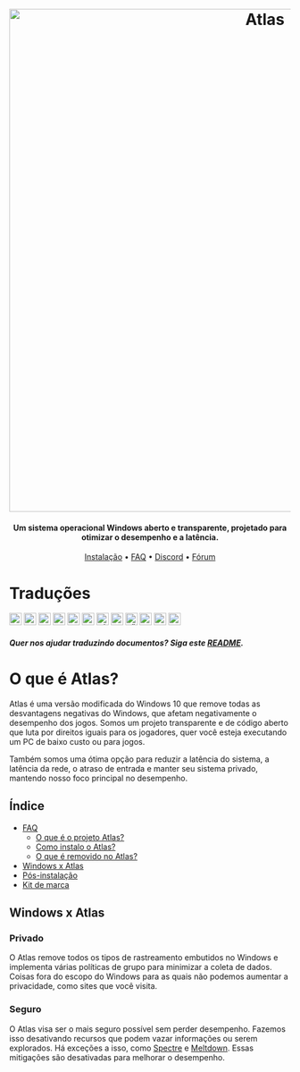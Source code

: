 <h1 align="center">
   <br>
   <a href="http://atlasos.net"><img src="https://i.imgur.com/xV08gIt.png" alt="Atlas" width="900"></a>
</h1>
<h4 align="center">Um sistema operacional Windows aberto e transparente, projetado para otimizar o desempenho e a latência.</h4>

<p align="center">
   <a href="https://github.com/Atlas-OS/Atlas/wiki/2.-Installing">Instalação</a>
   •
   <a href="https://github.com/Atlas-OS/Atlas/wiki/1.-FAQ#contents">FAQ</a>
   •
   <a href="https://discord.com/servers/atlas-795710270000332800" target="_blank">Discord</a>
   •
   <a href="https://forum.atlasos.net">Fórum</a>
</p>

# Traduções

<kbd>[<img title="中文（简体）" alt="中文（简体）" src="https://cdn.staticaly.com/gh/hjnilsson/country-flags/master/svg/cn.svg " width="22">](https://github.com/Atlas-OS/Atlas/blob/main/translations/README_zh_CN.md)</kbd>
<kbd>[<img title="Française" alt="Française" src="https://cdn.staticaly.com/gh/hjnilsson/country-flags/master/svg/fr.svg" width="22" >](https://github.com/Atlas-OS/Atlas/blob/main/translations/README_fr_FR.md)</kbd>
<kbd>[<img title="Bahasa Indonésia" alt="Bahasa Indonésia" src="https://cdn.staticaly.com/gh/hjnilsson/country-flags/master/svg/id.svg" width=" 22">](https://github.com/Atlas-OS/Atlas/blob/main/translations/README_id_ID.md)</kbd>
<kbd>[<img title="Tagalog" alt="Tagalog" src="https://cdn.staticaly.com/gh/hjnilsson/country-flags/master/svg/ph.svg" width="22" >](https://github.com/Atlas-OS/Atlas/blob/main/translations/README_ph_PH.md)</kbd>
<kbd>[<img title="Polski" alt="Polski" src="https://cdn.staticaly.com/gh/hjnilsson/country-flags/master/svg/pl.svg" width="22" >](https://github.com/Atlas-OS/Atlas/blob/main/translations/README_pl_PL.md)</kbd>
<kbd>[<img title="Русский" alt="Русский" src="https://cdn.staticaly.com/gh/hjnilsson/country-flags/master/svg/ru.svg" width="22" >](https://github.com/Atlas-OS/Atlas/blob/main/translations/README_ru_RU.md)</kbd>
<kbd>[<img title="Tiếng Việt" alt="Tiếng Việt" src="https://cdn.staticaly.com/gh/hjnilsson/country-flags/master/svg/vn.svg" width=" 22">](https://github.com/Atlas-OS/Atlas/blob/main/translations/README_vi_VN.md)</kbd>
<kbd>[<img title="Deutsch" alt="Deutsch" src="https://cdn.staticaly.com/gh/hjnilsson/country-flags/master/svg/de.svg" width="22" >](https://github.com/Atlas-OS/Atlas/blob/main/translations/README_de_DE.md)</kbd>
<kbd>[<img title="Türkçe" alt="Türkçe" src="https://cdn.staticaly.com/gh/hjnilsson/country-flags/master/svg/tr.svg" width="22" >](https://github.com/Atlas-OS/Atlas/blob/main/translations/README_tr_TR.md)</kbd>
<kbd>[<img title="Українська" alt="Українська" src="https://cdn.staticaly.com/gh/hjnilsson/country-flags/master/svg/ua.svg" width="22" >](https://github.com/Atlas-OS/Atlas/blob/main/translations/README_ua_UA.md)</kbd>
<kbd>[<img title="'Merican" alt="'Merican" src="https://cdn.staticaly.com/gh/hjnilsson/country-flags/master/svg/us.svg" width=" 22">](https://github.com/Atlas-OS/Atlas/blob/main/translations/README_en_US.md)</kbd>
<kbd>[<img title="'Brazillian" alt="Bri'ish" src="https://upload.wikimedia.org/wikipedia/commons/thumb/0/05/Flag_of_Brazil.svg/800px-Flag_of_Brazil. svg.png" width="22">](https://github.com/Atlas-OS/Atlas/blob/main/translations/README_en_GB.md)</kbd>

#### _Quer nos ajudar traduzindo documentos? Siga este [README](translations/README.md)._

# O que é Atlas?

Atlas é uma versão modificada do Windows 10 que remove todas as desvantagens negativas do Windows, que afetam negativamente o desempenho dos jogos. Somos um projeto transparente e de código aberto que luta por direitos iguais para os jogadores, quer você esteja executando um PC de baixo custo ou para jogos.

Também somos uma ótima opção para reduzir a latência do sistema, a latência da rede, o atraso de entrada e manter seu sistema privado, mantendo nosso foco principal no desempenho.

## Índice

- [FAQ](https://github.com/Atlas-OS/Atlas/wiki/1.-FAQ)
   - [O que é o projeto Atlas?](https://github.com/Atlas-OS/Atlas/wiki/1.-FAQ#11-what-is-the-atlas-project)
   - [Como instalo o Atlas?](https://github.com/Atlas-OS/Atlas/wiki/1.-FAQ#12-how-do-i-install-atlas-os)
   - [O que é removido no Atlas?](https://github.com/Atlas-OS/Atlas/wiki/1.-FAQ#13-whats-removed-in-atlas-os)
- <a href="#windows-vs-atlas">Windows x Atlas</a>
- [Pós-instalação](https://github.com/Atlas-OS/Atlas/wiki/3.-Post-Install)
- [Kit de marca](https://raw.githubusercontent.com/Atlas-OS/Atlas/main/img/brand-kit.zip)

## Windows x Atlas

### **Privado**

O Atlas remove todos os tipos de rastreamento embutidos no Windows e implementa várias políticas de grupo para minimizar a coleta de dados. Coisas fora do escopo do Windows para as quais não podemos aumentar a privacidade, como sites que você visita.

### **Seguro**

O Atlas visa ser o mais seguro possível sem perder desempenho. Fazemos isso desativando recursos que podem vazar informações ou serem explorados. Há exceções a isso, como [Spectre](https://spectreattack.com/spectre.pdf) e [Meltdown](https://meltdownattack.com/meltdown.pdf). Essas mitigações são desativadas para melhorar o desempenho.
